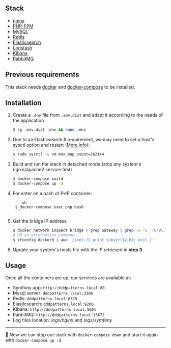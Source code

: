 ## Stack

* [nginx](https://nginx.org/)
* [PHP-FPM](https://php-fpm.org/)
* [MySQL](https://www.mysql.com/)
* [Redis](https://redis.io/)
* [Elasticsearch](https://www.elastic.co/products/elasticsearch)
* [Logstash](https://www.elastic.co/products/logstash)
* [Kibana](https://www.elastic.co/products/kibana)
* [RabbitMQ](https://www.rabbitmq.com/)

## Previous requirements

This stack needs [docker](https://www.docker.com/) and [docker-compose](https://docs.docker.com/compose/) to be installed.

## Installation

1. Create a `.env` file from `.env.dist` and adapt it according to the needs of the application

    ```sh
    $ cp .env.dist .env && nano .env
    ```

2.  Due to an Elasticsearch 6 requirement, we may need to set a host's sysctl option and restart ([More info](https://github.com/spujadas/elk-docker/issues/92)):

    ```sh
    $ sudo sysctl -w vm.max_map_count=262144
    ```

3. Build and run the stack in detached mode (stop any system's ngixn/apache2 service first)

    ```sh
    $ docker-compose build
    $ docker-compose up -d
    ```

4. For enter on a bash of PHP container:

        ```sh
        $ docker-compose exec php bash
        ```
5. Get the bridge IP address

    ```sh
    $ docker network inspect bridge | grep Gateway | grep -o -E '[0-9\.]+'
    # OR an alternative command
    $ ifconfig docker0 | awk '/inet:/{ print substr($2,6); exit }'
    ```

6. Update your system's hosts file with the IP retrieved in **step 3**

## Usage

Once all the containers are up, our services are available at:

* Symfony app: `http://dddpatterns.local:80`
* Mysql server: `dddpatterns.local:3306`
* Redis: `dddpatterns.local:6379`
* Elasticsearch: `dddpatterns.local:9200`
* Kibana: `http://dddpatterns.local:5601`
* RabbitMQ: `http://dddpatterns.local:15672`
* Log files location: *logs/nginx* and *logs/symfony*

---

:tada: Now we can stop our stack with `docker-compose down` and start it again with `docker-compose up -d`
